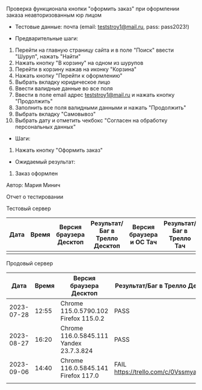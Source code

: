 Проверка функционала кнопки "оформить заказ" при оформлении заказа неавторизованным юр лицом

* Тестовые данные:
почта (email: teststroy1@mail.ru, pass:  pass2023!)

* Предварительные шаги:
1. Перейти на главную страницу сайта и в поле "Поиск" ввести "Шуруп", нажать "Найти"
2. Нажать кнопку "В корзину" на одном из шурупов
3. Перейти в корзину нажав на иконку "Корзина"
4. Нажать кнопку "Перейти к оформлению"
5. Выбрать вкладку юридическое лицо
6. Ввести валидные данные во все поля
7. Ввести в поле email адрес teststroy1@mail.ru и нажать кнопку "Продолжить"
8. Заполнить все поля валидными данными и нажать "Продолжить"
9. Выбрать вкладку "Самовывоз"
10. Выбрать дату и отметить чекбокс "Согласен на обработку персональных данных"

* Шаги:
1. Нажать кнопку "Оформить заказ"

* Ожидаемый результат:
1. Заказ оформлен

Автор: Мария Минич

Отчет о тестировании

Тестовый сервер

| Дата | Время | Версия браузера Десктоп | Результат/Баг в Трелло Десктоп | Версия браузера и ОС Тач | Результат/Баг в Трелло Тач | Дата релиза | QA  |
| --- | --- | --- | --- | --- | --- | --- | --- |
|  |  |  |  |  |  |  |  |

Продовый сервер

| Дата | Время | Версия браузера Десктоп | Результат/Баг в Трелло Десктоп | Версия браузера и ОС Тач | Результат/Баг в Трелло Тач | Дата релиза | QA  |
| --- | --- | --- | --- | --- | --- | --- | --- |
| 2023-07-28 | 12:55 | Chrome 115.0.5790.102 Firefox 115.0.2|PASS|Safari |PASS |16.06.23|Мария |
| 2023-08-27 | 16:20 |Chrome 116.0.5845.111 Yandex 23.7.3.824 |PASS |Chrome 116.0.5845.93  | PASS | 27.08.23 | Наталья К. | 
|2023-09-06 | 14:40| Chrome 116.0.5845.141 Firefox 117.0|FAIL https://trello.com/c/0VssmyaG/204 |Chrome 116.0.5845.163 Android 10 |FAIL https://trello.com/c/0VssmyaG/204 |03.09.23 |Татьяна |
|  |  |  |  |  |  |  |  |
